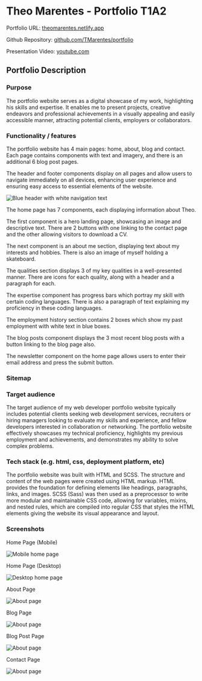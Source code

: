 # Theo Marentes - Portfolio T1A2

Portfolio URL: [theomarentes.netlify.app](https://theomarentes.netlify.app/)

Github Repository: [github.com/TMarentes/portfolio](https://github.com/TMarentes/portfolio)

Presentation Video: [youtube.com](https://github.com/TMarentes/portfolio)

## Portfolio Description
### Purpose
The portfolio website serves as a digital showcase of my work, highlighting his skills and expertise. It enables me to present projects, creative endeavors and professional achievements in a visually appealing and easily accessible manner, attracting potential clients, employers or collaborators.

### Functionality / features
The portfolio website has 4 main pages: home, about, blog and contact. Each page contains components with text and imagery, and there is an additional 6 blog post pages.

The header and footer components display on all pages and allow users to navigate immediately on all devices, enhancing user experience and ensuring easy access to essential elements of the website. 

![Blue header with white navigation text](images/readme-header.png)

The home page has 7 components, each displaying information about Theo. 

The first component is a hero landing page, showcasing an image and descriptive text. There are 2 buttons with one linking to the contact page and the other allowing visitors to download a CV.

The next component is an about me section, displaying text about my interests and hobbies. There is also an image of myself holding a skateboard.

The qualities section displays 3 of my key qualities in a well-presented manner. There are icons for each quality, along with a header and a paragraph for each.

The expertise component has progress bars which portray my skill with certain coding languages. There is also a paragraph of text explaining my proficiency in these coding languages.

The employment history section contains 2 boxes which show my past employment with white text in blue boxes.

The blog posts component displays the 3 most recent blog posts with a button linking to the blog page also.

The newsletter component on the home page allows users to enter their email address and press the submit button. 


### Sitemap


### Target audience
The target audience of my web developer portfolio website typically includes potential clients seeking web development services, recruiters or hiring managers looking to evaluate my skills and experience, and fellow developers interested in collaboration or networking. The portfolio website effectively showcases my technical proficiency, highlights my previous employment and achievements, and demonstrates my ability to solve complex problems.

### Tech stack (e.g. html, css, deployment platform, etc)
The portfolio website was built with HTML and SCSS.  The structure and content of the web pages were created using HTML markup. HTML provides the foundation for defining elements like headings, paragraphs, links, and images. SCSS (Sass) was then used as a preprocessor to write more modular and maintainable CSS code, allowing for variables, mixins, and nested rules, which are compiled into regular CSS that styles the HTML elements giving the website its visual appearance and layout.

### Screenshots
Home Page (Mobile)

![Mobile home page](images/readme-screenshot-2.png)

Home Page (Desktop)

![Desktop home page](images/readme-screenshot-1.png)

About Page

![About page](images/readme-screenshot-3.png)

Blog Page

![About page](images/readme-screenshot-4.png)

Blog Post Page

![About page](images/readme-screenshot-6.png)

Contact Page

![About page](images/readme-screenshot-5.png)